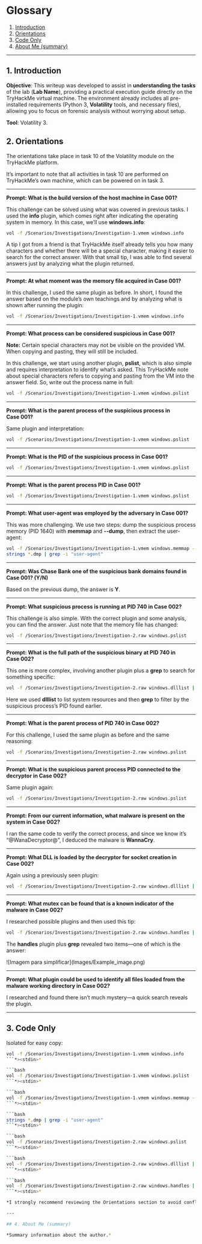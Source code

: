 # Glossary

1. [Introduction](#1-introduction)
2. [Orientations](#2-orientations)
3. [Code Only](#3-code-only)
4. [About Me (summary)](#4-about-me)

---

## **1. Introduction**

**Objective**: This writeup was developed to assist in **understanding the tasks** of the lab (**Lab Name**), providing a practical execution guide directly on the TryHackMe virtual machine. The environment already includes all pre-installed requirements (Python 3, **Volatility** tools, and necessary files), allowing you to focus on forensic analysis without worrying about setup.

**Tool**: Volatility 3.

## 2. Orientations

The orientations take place in task 10 of the Volatility module on the TryHackMe platform.

It’s important to note that all activities in task 10 are performed on TryHackMe’s own machine, which can be powered on in task 3.

---

**Prompt: What is the build version of the host machine in Case 001?**

This challenge can be solved using what was covered in previous tasks. I used the **info** plugin, which comes right after indicating the operating system in memory. In this case, we’ll use **windows.info**:

```bash
vol -f /Scenarios/Investigations/Investigation-1.vmem windows.info
```

A tip I got from a friend is that TryHackMe itself already tells you how many characters and whether there will be a special character, making it easier to search for the correct answer. With that small tip, I was able to find several answers just by analyzing what the plugin returned.

---

**Prompt: At what moment was the memory file acquired in Case 001?**

In this challenge, I used the same plugin as before. In short, I found the answer based on the module’s own teachings and by analyzing what is shown after running the plugin:

```bash
vol -f /Scenarios/Investigations/Investigation-1.vmem windows.info
```

---

**Prompt: What process can be considered suspicious in Case 001?**

**Note:** Certain special characters may not be visible on the provided VM. When copying and pasting, they will still be included.

In this challenge, we start using another plugin, **pslist**, which is also simple and requires interpretation to identify what’s asked. This TryHackMe note about special characters refers to copying and pasting from the VM into the answer field. So, write out the process name in full:

```bash
vol -f /Scenarios/Investigations/Investigation-1.vmem windows.pslist
```

---

**Prompt: What is the parent process of the suspicious process in Case 001?**

Same plugin and interpretation:

```bash
vol -f /Scenarios/Investigations/Investigation-1.vmem windows.pslist
```

---

**Prompt: What is the PID of the suspicious process in Case 001?**

```bash
vol -f /Scenarios/Investigations/Investigation-1.vmem windows.pslist
```

---

**Prompt: What is the parent process PID in Case 001?**

```bash
vol -f /Scenarios/Investigations/Investigation-1.vmem windows.pslist
```

---

**Prompt: What user-agent was employed by the adversary in Case 001?**

This was more challenging. We use two steps: dump the suspicious process memory (PID 1640) with **memmap** and **--dump**, then extract the user-agent:

```bash
vol -f /Scenarios/Investigations/Investigation-1.vmem windows.memmap --pid 1640 --dump
strings *.dmp | grep -i "user-agent"
```

---

**Prompt: Was Chase Bank one of the suspicious bank domains found in Case 001? (Y/N)**

Based on the previous dump, the answer is **Y**.

---

**Prompt: What suspicious process is running at PID 740 in Case 002?**

This challenge is also simple. With the correct plugin and some analysis, you can find the answer. Just note that the memory file has changed:

```bash
vol -f /Scenarios/Investigations/Investigation-2.raw windows.pslist
```

---

**Prompt: What is the full path of the suspicious binary at PID 740 in Case 002?**

This one is more complex, involving another plugin plus a **grep** to search for something specific:

```bash
vol -f /Scenarios/Investigations/Investigation-2.raw windows.dlllist | grep 740
```

Here we used **dlllist** to list system resources and then **grep** to filter by the suspicious process’s PID found earlier.

---

**Prompt: What is the parent process of PID 740 in Case 002?**

For this challenge, I used the same plugin as before and the same reasoning:

```bash
vol -f /Scenarios/Investigations/Investigation-2.raw windows.pslist
```

---

**Prompt: What is the suspicious parent process PID connected to the decryptor in Case 002?**

Same plugin again:

```bash
vol -f /Scenarios/Investigations/Investigation-2.raw windows.pslist
```

---

**Prompt: From our current information, what malware is present on the system in Case 002?**

I ran the same code to verify the correct process, and since we know it’s “@WanaDecryptor@”, I deduced the malware is **WannaCry**.

---

**Prompt: What DLL is loaded by the decryptor for socket creation in Case 002?**

Again using a previously seen plugin:

```bash
vol -f /Scenarios/Investigations/Investigation-2.raw windows.dlllist | grep 740
```

---

**Prompt: What mutex can be found that is a known indicator of the malware in Case 002?**

I researched possible plugins and then used this tip:

```bash
vol -f /Scenarios/Investigations/Investigation-2.raw windows.handles | grep 1940
```

The **handles** plugin plus **grep** revealed two items—one of which is the answer:

!\[Imagem para simplificar](Images/Example_image.png)  

---

**Prompt: What plugin could be used to identify all files loaded from the malware working directory in Case 002?**

I researched and found there isn’t much mystery—a quick search reveals the plugin.

---

## 3. Code Only

Isolated for easy copy:

````bash
vol -f /Scenarios/Investigations/Investigation-1.vmem windows.info
```*><stdin>*

```bash
vol -f /Scenarios/Investigations/Investigation-1.vmem windows.pslist
```*><stdin>*

```bash
vol -f /Scenarios/Investigations/Investigation-1.vmem windows.memmap --pid 1640 --dump
```*><stdin>*

```bash
strings *.dmp | grep -i "user-agent"
```*><stdin>*

```bash
vol -f /Scenarios/Investigations/Investigation-2.raw windows.pslist
```*><stdin>*

```bash
vol -f /Scenarios/Investigations/Investigation-2.raw windows.dlllist | grep 740
```*><stdin>*

```bash
vol -f /Scenarios/Investigations/Investigation-2.raw windows.handles | grep 1940
```*><stdin>*

*I strongly recommend reviewing the Orientations section to avoid conflicts or misunderstandings.*

---

## 4. About Me (summary)

*Summary information about the author.*

````
